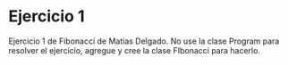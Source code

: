 ﻿Ejercicio 1
===========
Ejercicio 1 de Fibonacci de Matias Delgado.
No use la clase Program para resolver el ejercicio, agregue y cree la clase FIbonacci para hacerlo.